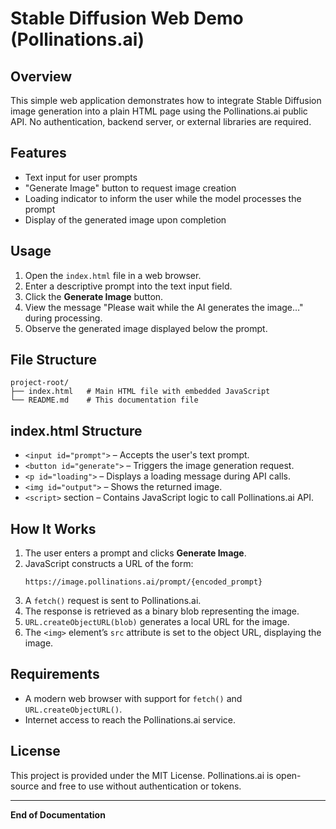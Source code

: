 # Stable Diffusion Web Demo (Pollinations.ai)

## Overview
This simple web application demonstrates how to integrate Stable Diffusion image generation into a plain HTML page using the Pollinations.ai public API. No authentication, backend server, or external libraries are required.

## Features
- Text input for user prompts
- "Generate Image" button to request image creation
- Loading indicator to inform the user while the model processes the prompt
- Display of the generated image upon completion

## Usage
1. Open the `index.html` file in a web browser.
2. Enter a descriptive prompt into the text input field.
3. Click the **Generate Image** button.
4. View the message "Please wait while the AI generates the image…" during processing.
5. Observe the generated image displayed below the prompt.

## File Structure
```
project-root/
├── index.html   # Main HTML file with embedded JavaScript
└── README.md    # This documentation file
```

## index.html Structure
- `<input id="prompt">` – Accepts the user's text prompt.
- `<button id="generate">` – Triggers the image generation request.
- `<p id="loading">` – Displays a loading message during API calls.
- `<img id="output">` – Shows the returned image.
- `<script>` section – Contains JavaScript logic to call Pollinations.ai API.

## How It Works
1. The user enters a prompt and clicks **Generate Image**.
2. JavaScript constructs a URL of the form:
   ```
   https://image.pollinations.ai/prompt/{encoded_prompt}
   ```
3. A `fetch()` request is sent to Pollinations.ai.
4. The response is retrieved as a binary blob representing the image.
5. `URL.createObjectURL(blob)` generates a local URL for the image.
6. The `<img>` element’s `src` attribute is set to the object URL, displaying the image.

## Requirements
- A modern web browser with support for `fetch()` and `URL.createObjectURL()`.
- Internet access to reach the Pollinations.ai service.

## License
This project is provided under the MIT License. Pollinations.ai is open-source and free to use without authentication or tokens.

---

**End of Documentation**

